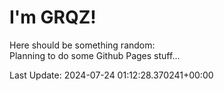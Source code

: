 # I'm GRQZ!
Here should be something random:  
Planning to do some Github Pages stuff...


Last Update: 2024-07-24 01:12:28.370241+00:00
